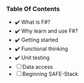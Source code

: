 ### Table Of Contents

- ✔️ What is F#?
- ✔️ Why learn and use F#?
- ✔️ Getting started
- ✔️ Functional thinking
- ✔️ Unit testing
- ☐  Data access
- ☐  Beginning SAFE-Stack
